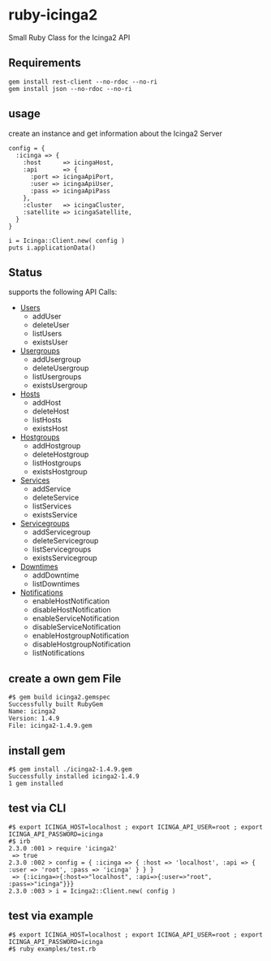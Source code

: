 # ruby-icinga2

Small Ruby Class for the Icinga2 API


## Requirements

    gem install rest-client --no-rdoc --no-ri
    gem install json --no-rdoc --no-ri

## usage

create an instance and get information about the Icinga2 Server

    config = {
      :icinga => {
        :host      => icingaHost,
        :api       => {
          :port => icingaApiPort,
          :user => icingaApiUser,
          :pass => icingaApiPass
        },
        :cluster   => icingaCluster,
        :satellite => icingaSatellite,
      }
    }

    i = Icinga::Client.new( config )
    puts i.applicationData()

## Status

supports the following API Calls:

  - [Users](doc/users.md)
    * addUser
    * deleteUser
    * listUsers
    * existsUser
  - [Usergroups](doc/usergroups.md)
    * addUsergroup
    * deleteUsergroup
    * listUsergroups
    * existsUsergroup
  - [Hosts](doc/hosts.md)
    * addHost
    * deleteHost
    * listHosts
    * existsHost
  - [Hostgroups](doc/hostgroups.md)
    * addHostgroup
    * deleteHostgroup
    * listHostgroups
    * existsHostgroup
  - [Services](doc/services.md)
    * addService
    * deleteService
    * listServices
    * existsService
  - [Servicegroups](doc/servicegroups.md)
    * addServicegroup
    * deleteServicegroup
    * listServicegroups
    * existsServicegroup
  - [Downtimes](doc/downtimes.md)
    * addDowntime
    * listDowntimes
  - [Notifications](doc/notifications.md)
    * enableHostNotification
    * disableHostNotification
    * enableServiceNotification
    * disableServiceNotification
    * enableHostgroupNotification
    * disableHostgroupNotification
    * listNotifications


## create a own gem File

    #$ gem build icinga2.gemspec
    Successfully built RubyGem
    Name: icinga2
    Version: 1.4.9
    File: icinga2-1.4.9.gem

## install gem

    #$ gem install ./icinga2-1.4.9.gem
    Successfully installed icinga2-1.4.9
    1 gem installed

## test via CLI

    #$ export ICINGA_HOST=localhost ; export ICINGA_API_USER=root ; export ICINGA_API_PASSWORD=icinga
    #$ irb
    2.3.0 :001 > require 'icinga2'
     => true
    2.3.0 :002 > config = { :icinga => { :host => 'localhost', :api => { :user => 'root', :pass => 'icinga' } } }
     => {:icinga=>{:host=>"localhost", :api=>{:user=>"root", :pass=>"icinga"}}}
    2.3.0 :003 > i = Icinga2::Client.new( config )

## test via example
    #$ export ICINGA_HOST=localhost ; export ICINGA_API_USER=root ; export ICINGA_API_PASSWORD=icinga
    #$ ruby examples/test.rb






